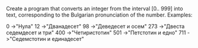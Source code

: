 Create a program that converts an integer from the interval [0.. 999] into text, corresponding to the Bulgarian pronunciation of the number. Examples:

0 ->"Нула"
12 ->"Дванадесет"
98 ->"Деведесет и осем"
273 ->"Двеста седемдесет и три"
400 ->"Четиристотин"
501 ->"Петстотин и едно"
711 ->"Седемстотин и единадесет"
